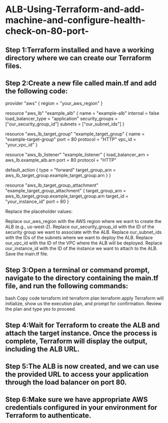# ALB-Using-Terraform-and-add-machine-and-configure-health-check-on-80-port-

## Step 1:Terraform installed and have a working directory where we can create our Terraform files.

## Step 2:Create a new file called main.tf and add the following code:


provider "aws" {
  region = "your_aws_region"
}

resource "aws_lb" "example_alb" {
  name               = "example-alb"
  internal           = false
  load_balancer_type = "application"
  security_groups    = ["our_security_group_id"]
  subnets            = ["our_subnet_ids"]
}

resource "aws_lb_target_group" "example_target_group" {
  name     = "example-target-group"
  port     = 80
  protocol = "HTTP"
  vpc_id   = "your_vpc_id"
}

resource "aws_lb_listener" "example_listener" {
  load_balancer_arn = aws_lb.example_alb.arn
  port              = 80
  protocol          = "HTTP"

  default_action {
    type             = "forward"
    target_group_arn = aws_lb_target_group.example_target_group.arn
  }
}

resource "aws_lb_target_group_attachment" "example_target_group_attachment" {
  target_group_arn = aws_lb_target_group.example_target_group.arn
  target_id        = "your_instance_id"
  port             = 80
}

Replace the placeholder values:

Replace our_aws_region with the AWS region where we want to create the ALB (e.g., us-west-2).
Replace our_security_group_id with the ID of the security group we want to associate with the ALB.
Replace our_subnet_ids with the IDs of the subnets where we want to deploy the ALB.
Replace our_vpc_id with the ID of the VPC where the ALB will be deployed.
Replace our_instance_id with the ID of the instance we want to attach to the ALB.
Save the main.tf file.

## Step 3:Open a terminal or command prompt, navigate to the directory containing the main.tf file, and run the following commands:

bash
Copy code
terraform init
terraform plan
terraform apply
Terraform will initialize, show us the execution plan, and prompt for confirmation. Review the plan and type yes to proceed.

## Step 4:Wait for Terraform to create the ALB and attach the target instance. Once the process is complete, Terraform will display the output, including the ALB URL.

## Step 5:The ALB is now created, and we can use the provided URL to access your application through the load balancer on port 80.

## Step 6:Make sure we have appropriate AWS credentials configured in your environment for Terraform to authenticate.
